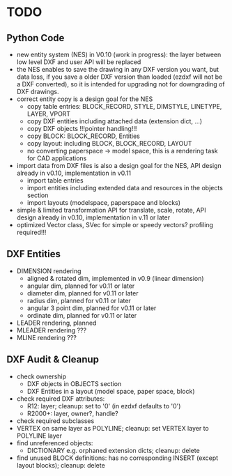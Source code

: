 TODO
====

Python Code
-----------

- new entity system (NES) in V0.10 (work in progress): the layer between low level DXF and user API will be replaced
- the NES enables to save the drawing in any DXF version you want, but data loss, if you save a older DXF version than 
  loaded (ezdxf will not be a DXF converted), so it is intended for upgrading not for downgrading of DXF drawings.
- correct entity copy is a design goal for the NES
    - copy table entries: BLOCK_RECORD, STYLE, DIMSTYLE, LINETYPE, LAYER, VPORT
    - copy DXF entities including attached data (extension dict, ...)
    - copy DXF objects !!!pointer handling!!!
    - copy BLOCK: BLOCK_RECORD, Entities
    - copy layout: including BLOCK, BLOCK_RECORD, LAYOUT
    - no converting paperspace -> model space, this is a rendering task for CAD applications       
- import data from DXF files is also a design goal for the NES, API design already in v0.10, implementation in v0.11
    - import table entries
    - import entities including extended data and resources in the objects section
    - import layouts (modelspace, paperspace and blocks)
- simple & limited transformation API for translate, scale, rotate, API design already in v0.10, 
  implementation in v.11 or later
- optimized Vector class, SVec for simple or speedy vectors? profiling required!!!

DXF Entities
------------

- DIMENSION rendering
    - aligned & rotated dim, implemented in v0.9 (linear dimension)
    - angular dim, planned for v0.11 or later
    - diameter dim, planned for v0.11 or later
    - radius dim, planned for v0.11 or later
    - angular 3 point dim, planned for v0.11 or later
    - ordinate dim, planned for v0.11 or later
- LEADER rendering, planned
- MLEADER rendering ???
- MLINE rendering ???

DXF Audit & Cleanup
-------------------

- check ownership
    - DXF objects in OBJECTS section
    - DXF Entities in a layout (model space, paper space, block)
- check required DXF attributes:
    - R12: layer; cleanup: set to '0' (in ezdxf defaults to '0')
    - R2000+: layer, owner?, handle?
- check required subclasses
- VERTEX on same layer as POLYLINE; cleanup: set VERTEX layer to POLYLINE layer
- find unreferenced objects:
    - DICTIONARY e.g. orphaned extension dicts; cleanup: delete
- find unused BLOCK definitions: has no corresponding INSERT (except layout blocks); cleanup: delete
